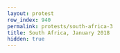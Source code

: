 ```yaml
---
layout: protest
row_index: 940
permalink: protests/south-africa-3
title: South Africa, January 2018
hidden: true
---
```


